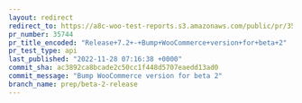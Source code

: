 ```yaml
---
layout: redirect
redirect_to: https://a8c-woo-test-reports.s3.amazonaws.com/public/pr/35744/api/index.html
pr_number: 35744
pr_title_encoded: "Release+7.2+-+Bump+WooCommerce+version+for+beta+2"
pr_test_type: api
last_published: "2022-11-28 07:16:38 +0000"
commit_sha: ac3892ca8bcade2c50cc1f448d5707eaedd13ad0
commit_message: "Bump WooCommerce version for beta 2"
branch_name: prep/beta-2-release
---
```

